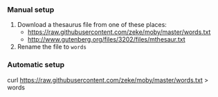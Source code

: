 ### Manual setup
1. Download a thesaurus file from one of these places:
	- https://raw.githubusercontent.com/zeke/moby/master/words.txt
	- http://www.gutenberg.org/files/3202/files/mthesaur.txt
2. Rename the file to `words`

### Automatic setup
curl https://raw.githubusercontent.com/zeke/moby/master/words.txt > words
